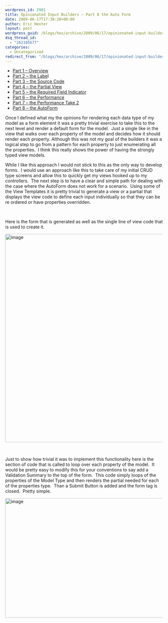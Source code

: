 ```yaml
---
wordpress_id: 2981
title: Opinionated Input Builders – Part 8 the Auto Form
date: 2009-06-17T17:38:20+00:00
author: Eric Hexter
layout: post
wordpress_guid: /blogs/hex/archive/2009/06/17/opinionated-input-builders-part-8-the-auto-form.aspx
dsq_thread_id:
  - "262105677"
categories:
  - Uncategorized
redirect_from: "/blogs/hex/archive/2009/06/17/opinionated-input-builders-part-8-the-auto-form.aspx/"
---
```

  * <a href="/blogs/hex/archive/2009/06/09/opinionated-input-builders-for-asp-net-mvc-using-partials-part-i.aspx" target="_blank">Part 1 – Overview</a> 
  * <a href="/blogs/hex/archive/2009/06/09/opinionated-input-builders-for-asp-net-mvc-part-2-html-layout-for-the-label.aspx" target="_blank">Part 2 – the Labe</a>l 
  * <a href="/blogs/hex/archive/2009/06/10/opinionated-input-builders-for-asp-net-mvc-part-3-the-source-code.aspx" target="_blank">Part 3 – the Source Code</a> 
  * <a href="/blogs/hex/archive/2009/06/10/opinionated-input-builders-for-asp-net-mvc-part-3-the-partial-view-inputs.aspx" target="_blank">Part 4 – the Partial View</a> 
  * <a href="/blogs/hex/archive/2009/06/10/opinionated-input-builders-for-asp-net-mvc-part-5-the-required-input.aspx" target="_blank">Part 5 – the Required Field Indicator</a>&#160; 
  * <a href="https://lostechies.com/blogs/hex/archive/2009/06/13/opinionated-input-builders-part-6-performance-of-the-builders.aspx" target="_blank">Part 6 – the Performance</a> 
  * <a href="https://lostechies.com/blogs/hex/archive/2009/06/14/opinionated-input-builders-part-7-more-on-performance-take-2.aspx" target="_blank">Part 7 – the Performance Take 2</a>
  * <a href="https://lostechies.com/blogs/hex/archive/2009/06/17/opinionated-input-builders-part-8-the-auto-form.aspx" target="_blank">Part 8 – the AutoForm</a>

Once I defined what my the opinions for rendering each data type of my model as a form element it was a pretty trivial exercise to take this to the next level and render a default form for the model.&#160; Just a single like in the view that walks over each property of the model and decides how it should render each property. Although this was not my goal of the builders it was a logical step to go from a pattern for each property to just enumerating all the properties.&#160; I think this really shows the power of having the strongly typed view models. 

While I like this approach I would not stick to this as the only way to develop forms.&#160; I would use an approach like this to take care of my initial CRUD type screens and allow this to quickly get my views hooked up to my controllers.&#160; The next step is to have a clear and simple path for dealing with the case where the AutoForm does not work for a scenario.&#160; Using some of the View Templates it is pretty trivial to generate a view or a partial that displays the view code to define each input individually so that they can be re ordered or have properties overridden.&#160; 

&#160;

Here is the form that is generated as well as the single line of view code that is used to create it.

 <img style="border-right-width: 0px;border-top-width: 0px;border-bottom-width: 0px;border-left-width: 0px" border="0" alt="image" src="https://lostechies.com/content/erichexter/uploads/2011/03/image_11C72ED6.png" width="1028" height="664" />

&#160;

Just to show how trivial it was to implement this functionality here is the section of code that is called to loop over each property of the model.&#160; It would be pretty easy to modify this for your conventions to say add a Validation Summary to the top of the form.&#160; This code simply loops of the properties of the Model Type and then renders the partial needed for each of the properties type.&#160; Than a Submit Button is added and the form tag is closed.&#160; Pretty simple.

<img style="border-right-width: 0px;border-top-width: 0px;border-bottom-width: 0px;border-left-width: 0px" border="0" alt="image" src="https://lostechies.com/content/erichexter/uploads/2011/03/image_0B03FF86.png" width="1028" height="381" />